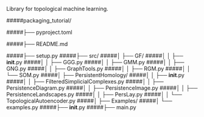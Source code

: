 Library for topological machine learning.

#####packaging_tutorial/

#####├── pyproject.toml

#####├── README.md

#####├── setup.py
#####├── src/
#####│   ├── GF/
#####│   │   ├── __init__.py
#####│   │   ├── GGG.py
#####│   │   ├── GMM.py
#####│   │   ├── GNG.py
#####│   │   ├── GraphTools.py
#####│   │   ├── RGM.py
#####│   │   └── SOM.py
#####│   ├── PersistentHomology/
#####│   │   ├── __init__.py
#####│   │   ├── FilteredSimplicialComplexes.py
#####│   │   ├── PersistenceDiagram.py
#####│   │   ├── PersistenceImage.py
#####│   │   ├── PersistenceLandscapes.py
#####│   │   ├── PersLay.py
#####│   │   └── TopologicalAutoencoder.py
#####│   ├── Examples/
#####│       └── examples.py
#####├── __init__.py
#####├── main.py
